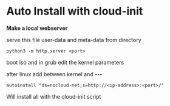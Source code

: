 # Auto Install with cloud-init 

**Make a local webserver**

serve this file user-data and meta-data from directory
```
python3 -m http.server <port>
```

boot iso and in grub edit the kernel parameters 

after linux add between kernel and **---**

```autoinstall "ds=nocloud-net;s=http://<ip-address>:<port>/"```

Will install all with the cloud-init script
